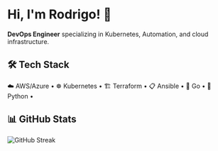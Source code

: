 # Hi, I'm Rodrigo! 👋

**DevOps Engineer** specializing in Kubernetes, Automation, and cloud infrastructure.

## 🛠️ Tech Stack
☁️ AWS/Azure • ☸️ Kubernetes • 🏗️ Terraform • 📋 Ansible • 🐹 Go • 🐍 Python • 

## 📊 GitHub Stats

![GitHub Streak](https://streak-stats.demolab.com/?user=rodrigo-matto&theme=dark&hide_border=true)
